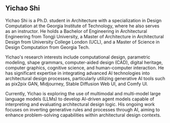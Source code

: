 ## Yichao Shi

Yichao Shi is a Ph.D. student in Architecture with a specialization in Design Computation at the Georgia Institute of Technology, where he also serves as an instructor. He holds a Bachelor of Engineering in Architectural Engineering from Tongji University, a Master of Architecture in Architectural Design from University College London (UCL), and a Master of Science in Design Computation from Georgia Tech.

Yichao's research interests include computational design, parametric modeling, shape grammars, computer-aided design (CAD), digital heritage, computer graphics, cognitive science, and human-computer interaction. He has significant expertise in integrating advanced AI technologies into architectural design processes, particularly utilizing generative AI tools such as pix2pix GAN, Midjourney, Stable Diffusion Web UI, and Comfy UI.

Currently, Yichao is exploring the use of multimodal and multi-model large language models (LLMs) to develop AI-driven agent models capable of interpreting and evaluating architectural design logic. His ongoing work focuses on inverting generative rules and processes through AI, aiming to enhance problem-solving capabilities within architectural design contexts.
